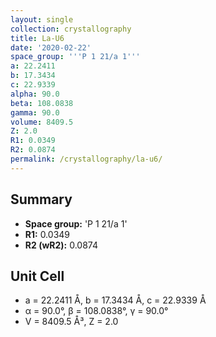 ```yaml
---
layout: single
collection: crystallography
title: La-U6
date: '2020-02-22'
space_group: '''P 1 21/a 1'''
a: 22.2411
b: 17.3434
c: 22.9339
alpha: 90.0
beta: 108.0838
gamma: 90.0
volume: 8409.5
Z: 2.0
R1: 0.0349
R2: 0.0874
permalink: /crystallography/la-u6/
---
```


## Summary

- **Space group:** 'P 1 21/a 1'
- **R1:** 0.0349
- **R2 (wR2):** 0.0874

## Unit Cell
- a = 22.2411 Å, b = 17.3434 Å, c = 22.9339 Å
- α = 90.0°, β = 108.0838°, γ = 90.0°
- V = 8409.5 Å³, Z = 2.0

